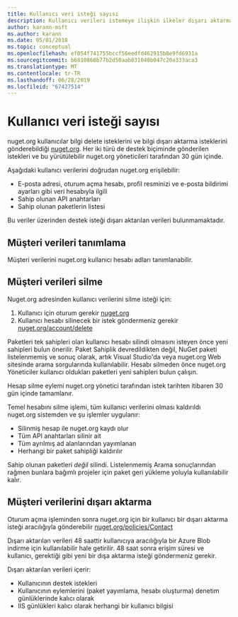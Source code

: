 ```yaml
---
title: Kullanıcı veri isteği sayısı
description: Kullanıcı verileri istemeye ilişkin ilkeler dışarı aktarma ve silme
author: karann-msft
ms.author: karann
ms.date: 05/01/2018
ms.topic: conceptual
ms.openlocfilehash: ef054f741755bccf56eedfd462915b8e9fd6931a
ms.sourcegitcommit: b6810860b77b2d50aab031040b047c20a333aca3
ms.translationtype: MT
ms.contentlocale: tr-TR
ms.lasthandoff: 06/28/2019
ms.locfileid: "67427514"
---
```

# <a name="user-data-requests"></a>Kullanıcı veri isteği sayısı

nuget.org kullanıcılar bilgi delete isteklerini ve bilgi dışarı aktarma isteklerini gönderebildiği [nuget.org](https://www.nuget.org). Her iki türü de destek biçiminde gönderilen istekleri ve bu yürütülebilir nuget.org yöneticileri tarafından 30 gün içinde.

Aşağıdaki kullanıcı verilerini doğrudan nuget.org erişilebilir:

* E-posta adresi, oturum açma hesabı, profil resminizi ve e-posta bildirimi ayarları gibi veri hesabıyla ilgili
* Sahip olunan API anahtarları
* Sahip olunan paketlerin listesi

Bu veriler üzerinden destek isteği dışarı aktarılan verileri bulunmamaktadır.

## <a name="identifying-customer-data"></a>Müşteri verileri tanımlama

Müşteri verilerini nuget.org kullanıcı hesabı adları tanımlanabilir.

## <a name="deleting-customer-data"></a>Müşteri verileri silme

Nuget.org adresinden kullanıcı verilerini silme isteği için:

1. Kullanıcı için oturum gerekir [nuget.org](https://www.nuget.org)
1. Kullanıcı hesabı silinecek bir istek göndermeniz gerekir [nuget.org/account/delete](https://www.nuget.org/account/delete)

Paketleri tek sahipleri olan kullanıcı hesabı silindi olmasını isteyen önce yeni sahipleri bulun önerilir. Paket Sahiplik devredildikten değil, NuGet paketi listelenmemiş ve sonuç olarak, artık Visual Studio'da veya nuget.org Web sitesinde arama sorgularında kullanılabilir. Hesabı silmeden önce nuget.org Yöneticiler kullanıcı oldukları paketleri yeni sahipleri bulun çalışın.

Hesap silme eylemi nuget.org yönetici tarafından istek tarihten itibaren 30 gün içinde tamamlanır.

Temel hesabını silme işlemi, tüm kullanıcı verilerini olması kaldırıldı nuget.org sistemden ve şu işlemler uygulanır:

* Silinmiş hesap ile nuget.org kaydı olur
* Tüm API anahtarları silinir ait
* Tüm ayrılmış ad alanlarından yayımlanan
* Herhangi bir paket sahipliği kaldırılır

Sahip olunan paketleri *değil* silindi. Listelenmemiş Arama sonuçlarından rağmen bunlara bağımlı projeler için paket geri yükleme yoluyla kullanılabilir kalır.

## <a name="exporting-customer-data"></a>Müşteri verilerini dışarı aktarma

Oturum açma işleminden sonra nuget.org için bir kullanıcı bir dışarı aktarma isteği aracılığıyla gönderebilir [nuget.org/policies/Contact](https://www.nuget.org/policies/Contact)

Dışarı aktarılan verileri 48 saattir kullanıcıya aracılığıyla bir Azure Blob indirme için kullanılabilir hale getirilir. 48 saat sonra erişim süresi ve kullanıcı, gerektiği gibi yeni bir dışa aktarma isteği göndermeniz gerekir.

Dışarı aktarılan verileri içerir:

* Kullanıcının destek istekleri
* Kullanıcının eylemlerini (paket yayımlama, hesabı oluşturma) denetim günlüklerinde kalıcı olarak
* IIS günlükleri kalıcı olarak herhangi bir kullanıcı bilgisi
